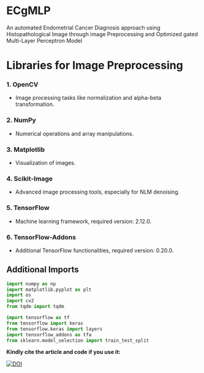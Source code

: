 # ECgMLP
An automated Endometrial Cancer Diagnosis approach using Histopathological Image through image Preprocessing and Optimized gated Multi-Layer Perceptron Model
# Libraries for Image Preprocessing

### 1. **OpenCV**
   - Image processing tasks like normalization and alpha-beta transformation.

### 2. **NumPy**
   - Numerical operations and array manipulations.

### 3. **Matplotlib**
   - Visualization of images.

### 4. **Scikit-Image**
   - Advanced image processing tools, especially for NLM denoising.

### 5. **TensorFlow**
   - Machine learning framework, required version: 2.12.0.

### 6. **TensorFlow-Addons**
   - Additional TensorFlow functionalities, required version: 0.20.0.

## Additional Imports
```python
import numpy as np
import matplotlib.pyplot as plt
import os
import cv2
from tqdm import tqdm

import tensorflow as tf
from tensorflow import keras
from tensorflow.keras import layers
import tensorflow_addons as tfa
from sklearn.model_selection import train_test_split
```
**Kindly cite the article and code if you use it:**

[![DOI](https://zenodo.org/badge/910827354.svg)](https://doi.org/10.5281/zenodo.14743245)
